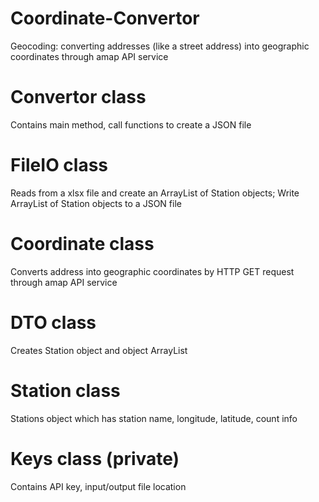 # Coordinate-Convertor
Geocoding: converting addresses (like a street address) into geographic coordinates through amap API service

# Convertor class
Contains main method, call functions to create a JSON file 

# FileIO class
Reads from a xlsx file and create an ArrayList of Station objects; Write ArrayList of Station objects to a JSON file

# Coordinate class
Converts address into geographic coordinates by HTTP GET request through amap API service

# DTO class
Creates Station object and object ArrayList

# Station class
Stations object which has station name, longitude, latitude, count info

# Keys class (private)
Contains API key, input/output file location
